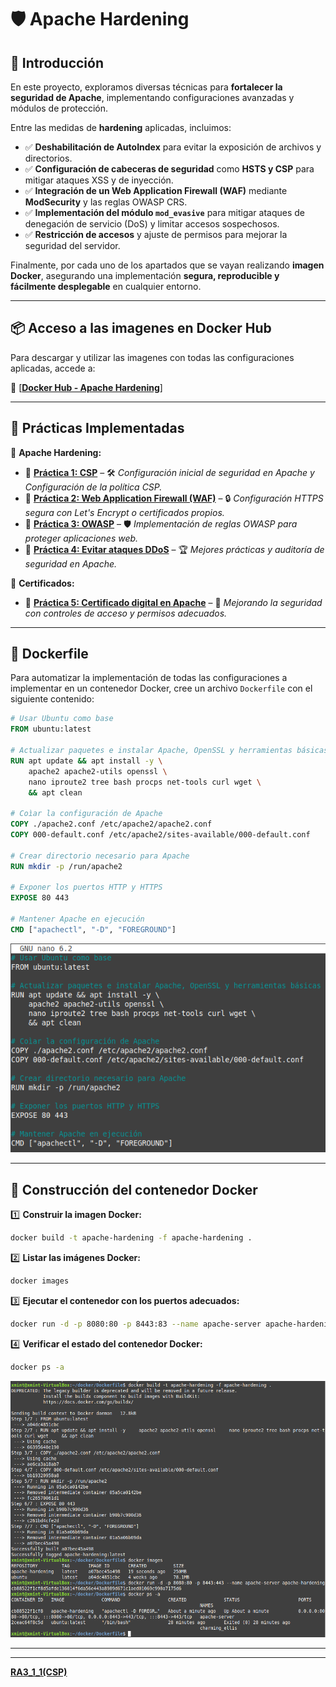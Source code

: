 # 🛡️ Apache Hardening

## 📖 Introducción  

En este proyecto, exploramos diversas técnicas para **fortalecer la seguridad de Apache**, implementando configuraciones avanzadas y módulos de protección.

Entre las medidas de **hardening** aplicadas, incluimos:  

- ✅ **Deshabilitación de AutoIndex** para evitar la exposición de archivos y directorios.  
- ✅ **Configuración de cabeceras de seguridad** como **HSTS y CSP** para mitigar ataques XSS y de inyección.  
- ✅ **Integración de un Web Application Firewall (WAF)** mediante **ModSecurity** y las reglas OWASP CRS.  
- ✅ **Implementación del módulo `mod_evasive`** para mitigar ataques de denegación de servicio (DoS) y limitar accesos sospechosos.  
- ✅ **Restricción de accesos** y ajuste de permisos para mejorar la seguridad del servidor.  

Finalmente, por cada uno de los apartados que se vayan realizando **imagen Docker**, asegurando una implementación **segura, reproducible y fácilmente desplegable** en cualquier entorno.  

---

## 📦 Acceso a las imagenes en Docker Hub  

Para descargar y utilizar las imagenes con todas las configuraciones aplicadas, accede a:  

🔗 [**[Docker Hub - Apache Hardening](https://hub.docker.com/r/pps10836126/apache-hardening/tags)**]

---

## 📌 Prácticas Implementadas  

📂 **Apache Hardening:**  
- 🔹 **[Práctica 1: CSP](https://github.com/XaviGimReu/PPS-10836126/tree/main/template-main/RA3/RA3_1/RA3_1_1)** – 🛠️ *Configuración inicial de seguridad en Apache y Configuración de la política CSP.*  
- 🔹 **[Práctica 2: Web Application Firewall (WAF)](https://github.com/XaviGimReu/PPS-10836126/tree/main/template-main/RA3/RA3_1/RA3_1_2)** – 🔒 *Configuración HTTPS segura con Let's Encrypt o certificados propios.*  
- 🔹 **[Práctica 3: OWASP](https://github.com/XaviGimReu/PPS-10836126/tree/main/template-main/RA3/RA3_1/RA3_1_3)** – 🛡️ *Implementación de reglas OWASP para proteger aplicaciones web.*
- 🔹 **[Práctica 4: Evitar ataques DDoS](https://github.com/XaviGimReu/PPS-10836126/tree/main/template-main/RA3/RA3_1/RA3_1_4)** – 🏆 *Mejores prácticas y auditoría de seguridad en Apache.*

📂 **Certificados:**  
- 🔹 **[Práctica 5: Certificado digital en Apache](https://github.com/XaviGimReu/PPS-10836126/tree/main/template-main/RA3/RA3_1/RA3_1_5)** – 🔑 *Mejorando la seguridad con controles de acceso y permisos adecuados.*  

---

## 🔨 **Dockerfile**
Para automatizar la implementación de todas las configuraciones a implementar en un contenedor Docker, cree un archivo `Dockerfile` con el siguiente contenido:

```dockerfile
# Usar Ubuntu como base
FROM ubuntu:latest

# Actualizar paquetes e instalar Apache, OpenSSL y herramientas básicas
RUN apt update && apt install -y \
    apache2 apache2-utils openssl \
    nano iproute2 tree bash procps net-tools curl wget \
    && apt clean

# Coìar la configuración de Apache
COPY ./apache2.conf /etc/apache2/apache2.conf
COPY 000-default.conf /etc/apache2/sites-available/000-default.conf

# Crear directorio necesario para Apache
RUN mkdir -p /run/apache2

# Exponer los puertos HTTP y HTTPS
EXPOSE 80 443

# Mantener Apache en ejecución
CMD ["apachectl", "-D", "FOREGROUND"]
```
![DockerFile](https://github.com/XaviGimReu/PPS-10836126/blob/main/template-main/RA3/RA3_1/assets/Dockerfile.png)

---

## 🚀 **Construcción del contenedor Docker**
1️⃣ **Construir la imagen Docker:**
```bash
docker build -t apache-hardening -f apache-hardening .
```

2️⃣ **Listar las imágenes Docker:**
```bash
docker images
```

3️⃣ **Ejecutar el contenedor con los puertos adecuados:**
```bash
docker run -d -p 8080:80 -p 8443:83 --name apache-server apache-hardening
```

4️⃣ **Verificar el estado del contenedor Docker:**
```bash
docker ps -a
```

![Docker](https://github.com/XaviGimReu/PPS-10836126/blob/main/template-main/RA3/RA3_1/assets/CSP/1.%20docker_build%26run.png)

---


---

**[RA3_1_1(CSP)](https://github.com/XaviGimReu/PPS-10836126/tree/main/template-main/RA3/RA3_1/RA3_1_1)**
